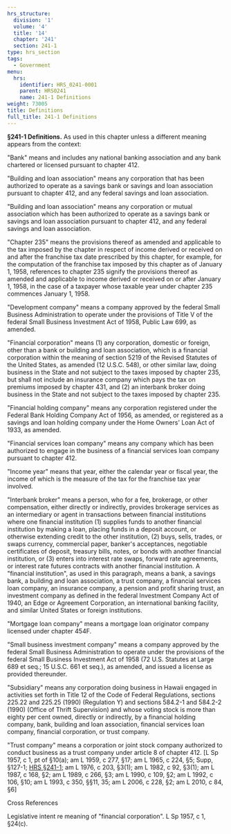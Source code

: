 ```yaml
---
hrs_structure:
  division: '1'
  volume: '4'
  title: '14'
  chapter: '241'
  section: 241-1
type: hrs_section
tags:
  - Government
menu:
  hrs:
    identifier: HRS_0241-0001
    parent: HRS0241
    name: 241-1 Definitions
weight: 73005
title: Definitions
full_title: 241-1 Definitions
---
```

**§241-1 Definitions.** As used in this chapter unless a different meaning appears from the context:

"Bank" means and includes any national banking association and any bank chartered or licensed pursuant to chapter 412.

"Building and loan association" means any corporation that has been authorized to operate as a savings bank or savings and loan association pursuant to chapter 412, and any federal savings and loan association.

"Building and loan association" means any corporation or mutual association which has been authorized to operate as a savings bank or savings and loan association pursuant to chapter 412, and any federal savings and loan association.

"Chapter 235" means the provisions thereof as amended and applicable to the tax imposed by the chapter in respect of income derived or received on and after the franchise tax date prescribed by this chapter, for example, for the computation of the franchise tax imposed by this chapter as of January 1, 1958, references to chapter 235 signify the provisions thereof as amended and applicable to income derived or received on or after January 1, 1958, in the case of a taxpayer whose taxable year under chapter 235 commences January 1, 1958.

"Development company" means a company approved by the federal Small Business Administration to operate under the provisions of Title V of the federal Small Business Investment Act of 1958, Public Law 699, as amended.

"Financial corporation" means (1) any corporation, domestic or foreign, other than a bank or building and loan association, which is a financial corporation within the meaning of section 5219 of the Revised Statutes of the United States, as amended (12 U.S.C. 548), or other similar law, doing business in the State and not subject to the taxes imposed by chapter 235, but shall not include an insurance company which pays the tax on premiums imposed by chapter 431, and (2) an interbank broker doing business in the State and not subject to the taxes imposed by chapter 235.

"Financial holding company" means any corporation registered under the Federal Bank Holding Company Act of 1956, as amended, or registered as a savings and loan holding company under the Home Owners' Loan Act of 1933, as amended.

"Financial services loan company" means any company which has been authorized to engage in the business of a financial services loan company pursuant to chapter 412.

"Income year" means that year, either the calendar year or fiscal year, the income of which is the measure of the tax for the franchise tax year involved.

"Interbank broker" means a person, who for a fee, brokerage, or other compensation, either directly or indirectly, provides brokerage services as an intermediary or agent in transactions between financial institutions where one financial institution (1) supplies funds to another financial institution by making a loan, placing funds in a deposit account, or otherwise extending credit to the other institution, (2) buys, sells, trades, or swaps currency, commercial paper, banker's acceptances, negotiable certificates of deposit, treasury bills, notes, or bonds with another financial institution, or (3) enters into interest rate swaps, forward rate agreements, or interest rate futures contracts with another financial institution. A "financial institution", as used in this paragraph, means a bank, a savings bank, a building and loan association, a trust company, a financial services loan company, an insurance company, a pension and profit sharing trust, an investment company as defined in the federal Investment Company Act of 1940, an Edge or Agreement Corporation, an international banking facility, and similar United States or foreign institutions.

"Mortgage loan company" means a mortgage loan originator company licensed under chapter 454F.

"Small business investment company" means a company approved by the federal Small Business Administration to operate under the provisions of the federal Small Business Investment Act of 1958 (72 U.S. Statutes at Large 689 et seq.; 15 U.S.C. 661 et seq.), as amended, and issued a license as provided thereunder.

"Subsidiary" means any corporation doing business in Hawaii engaged in activities set forth in Title 12 of the Code of Federal Regulations, sections 225.22 and 225.25 (1990) (Regulation Y) and sections 584.2-1 and 584.2-2 (1990) (Office of Thrift Supervision) and whose voting stock is more than eighty per cent owned, directly or indirectly, by a financial holding company, bank, building and loan association, financial services loan company, financial corporation, or trust company.

"Trust company" means a corporation or joint stock company authorized to conduct business as a trust company under article 8 of chapter 412\. [L Sp 1957, c 1, pt of §10(a); am L 1959, c 277, §17; am L 1965, c 224, §5; Supp, §127-1; [HRS §241-1](/title-14/chapter-241/section-241-1/); am L 1976, c 203, §3(1); am L 1982, c 92, §3(1); am L 1987, c 168, §2; am L 1989, c 266, §3; am L 1990, c 109, §2; am L 1992, c 106, §10; am L 1993, c 350, §§11, 35; am L 2006, c 228, §2; am L 2010, c 84, §6]

Cross References

Legislative intent re meaning of "financial corporation". L Sp 1957, c 1, §24(c).